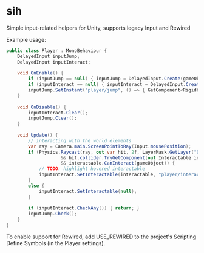 # sih
Simple input-related helpers for Unity, supports legacy Input and Rewired

Example usage:

```C#
public class Player : MonoBehaviour {
	DelayedInput inputJump;
	DelayedInput inputInteract;
	
	void OnEnable() {
		if (inputJump == null) { inputJump = DelayedInput.Create(gameObject, "jump"); }
		if (inputInteract == null) { inputInteract = DelayedInput.Create(gameObject, "interact"); }
		inputJump.SetInstant("player/jump", () => { GetComponent<Rigidbody>().AddForce(0f, 20f, 0f, ForceMode.Impulse)); });
	}
	
	void OnDisable() {
		inputInteract.Clear();
		inputJump.Clear();
	}
	
	void Update() {
		// interacting with the world elements
		var ray = Camera.main.ScreenPointToRay(Input.mousePosition);
		if (Physics.Raycast(ray, out var hit, 2f, LayerMask.GetLayer("Default", "Interactable"), QueryTriggerInteraction.Ignore)
					&& hit.collider.TryGetComponent(out Interactable interactable)
					&& interactable.CanInteract(gameObject)) {
			// TODO: highlight hovered interactable
			inputInteract.SetInteractable(interactable, "player/interact_short", "player/interact_long");
		}
		else {
			inputInteract.SetInteractable(null);
		}
		
		if (inputInteract.CheckAny()) { return; }
		inputJump.Check();
	}
}
```

To enable support for Rewired, add USE_REWIRED to the project's Scripting Define Symbols (in the Player settings).
